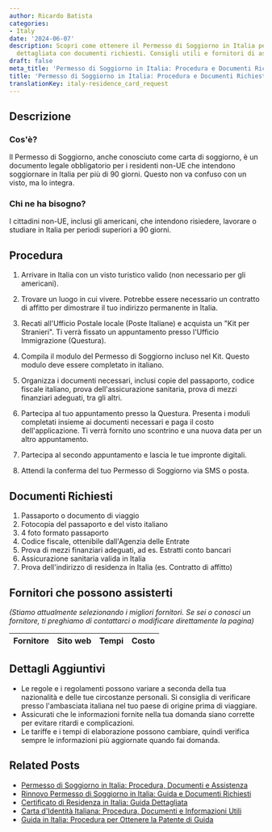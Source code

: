```yaml
---
author: Ricardo Batista
categories:
- Italy
date: '2024-06-07'
description: Scopri come ottenere il Permesso di Soggiorno in Italia per non-UE. Procedura
  dettagliata con documenti richiesti. Consigli utili e fornitori di assistenza.
draft: false
meta_title: 'Permesso di Soggiorno in Italia: Procedura e Documenti Richiesti'
title: 'Permesso di Soggiorno in Italia: Procedura e Documenti Richiesti'
translationKey: italy-residence_card_request
---
```



## Descrizione
### Cos'è?
Il Permesso di Soggiorno, anche conosciuto come carta di soggiorno, è un documento legale obbligatorio per i residenti non-UE che intendono soggiornare in Italia per più di 90 giorni. Questo non va confuso con un visto, ma lo integra.

### Chi ne ha bisogno?
I cittadini non-UE, inclusi gli americani, che intendono risiedere, lavorare o studiare in Italia per periodi superiori a 90 giorni.

## Procedura

1. Arrivare in Italia con un visto turistico valido (non necessario per gli americani).

2. Trovare un luogo in cui vivere. Potrebbe essere necessario un contratto di affitto per dimostrare il tuo indirizzo permanente in Italia.

3. Recati all'Ufficio Postale locale (Poste Italiane) e acquista un "Kit per Stranieri". Ti verrà fissato un appuntamento presso l'Ufficio Immigrazione (Questura).

4. Compila il modulo del Permesso di Soggiorno incluso nel Kit. Questo modulo deve essere completato in italiano.

5. Organizza i documenti necessari, inclusi copie del passaporto, codice fiscale italiano, prova dell'assicurazione sanitaria, prova di mezzi finanziari adeguati, tra gli altri.

6. Partecipa al tuo appuntamento presso la Questura. Presenta i moduli completati insieme ai documenti necessari e paga il costo dell'applicazione. Ti verrà fornito uno scontrino e una nuova data per un altro appuntamento.

7. Partecipa al secondo appuntamento e lascia le tue impronte digitali.

8. Attendi la conferma del tuo Permesso di Soggiorno via SMS o posta.

## Documenti Richiesti

1. Passaporto o documento di viaggio
2. Fotocopia del passaporto e del visto italiano
3. 4 foto formato passaporto
4. Codice fiscale, ottenibile dall'Agenzia delle Entrate
5. Prova di mezzi finanziari adeguati, ad es. Estratti conto bancari
6. Assicurazione sanitaria valida in Italia
7. Prova dell'indirizzo di residenza in Italia (es. Contratto di affitto)

## Fornitori che possono assisterti

_(Stiamo attualmente selezionando i migliori fornitori. Se sei o conosci un fornitore, ti preghiamo di contattarci o modificare direttamente la pagina)_

| Fornitore       |     Sito web    |     Tempi        |       Costo      |
| --------------- | --------------- |  :-------------: | :-------------: |

## Dettagli Aggiuntivi
* Le regole e i regolamenti possono variare a seconda della tua nazionalità e delle tue circostanze personali. Si consiglia di verificare presso l'ambasciata italiana nel tuo paese di origine prima di viaggiare.
* Assicurati che le informazioni fornite nella tua domanda siano corrette per evitare ritardi e complicazioni.
* Le tariffe e i tempi di elaborazione possono cambiare, quindi verifica sempre le informazioni più aggiornate quando fai domanda.


## Related Posts

- [Permesso di Soggiorno in Italia: Procedura, Documenti e Assistenza](https://tramitit.com/it/guides/italy/domanda_di_permesso_di_soggiorno/)
- [Rinnovo Permesso di Soggiorno in Italia: Guida e Documenti Richiesti](https://tramitit.com/it/guides/italy/rinnovo_permesso_di_soggiorno/)
- [Certificato di Residenza in Italia: Guida Dettagliata](https://tramitit.com/it/guides/italy/richiesta_certificato_di_residenza/)
- [Carta d'Identità Italiana: Procedura, Documenti e Informazioni Utili](https://tramitit.com/it/guides/italy/richiesta_di_carta_didentita/)
- [Guida in Italia: Procedura per Ottenere la Patente di Guida](https://tramitit.com/it/guides/italy/richiesta_patente_di_guida/)